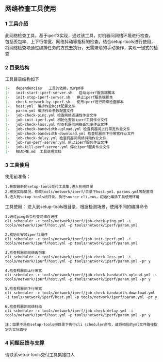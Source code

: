 ## 网络检查工具使用

### 1 工具介绍
此网络检查工具，基于iperf3实现，通过该工具，对机器间网络环境进行检查，
包括丢包率、上下行带宽、网络抖动等指标的检查。结合setup-tools进行使用，
将网络检查项通过编排任务的方式去执行，无需繁琐的手动操作，实现一键式的检查


### 2 目录结构

工具目录结构如下
```bash
|-   dependencies   工具的依赖，如rpm等
|-   init-start-iperf-server.sh   启动iperf服务端脚本
|-   init-stop-iperf-server.sh   停止iperf服务端脚本
|-   check-network-by-iperf.sh   使用iperf进行网络检查脚本
|-   host.yml  编排作业host配置文件
|-   param.yml 编排作业参数配置文件
|-   job-check-ping.yml 检查网络连通性作业文件
|-   job-init-iperf.yml 初始化安装iperf工具作业文件
|-   job-check-loss.yml 检查机器间网络丢包率作业文件
|-   job-check-bandwidth-upload.yml 检查机器间上行带宽作业文件
|-   job-check-bandwidth-download.yml 检查机器间下行带宽作业文件
|-   job-check-delay.yml 检查机器间网络抖动作业文件
|-   job-run-perf-server.yml 启动iperf服务作业文件
|-   job-kill-perf-server.yml 停止iperf服务作业文件
|-   README.md  工具说明文档
```

### 3 工具使用

使用前准备：
```
1.获取最新的setup-tools交付工具集,进入到根目录
2.根据实际情况，修改tools/network/iperf/目录下host.yml、params.yml等配置项
3.进入到setup-tools根目录，执行source cli.env，初始化编排工具使用环境
```

工具使用：
进入到setup-tools根目录，根据检测场景，使用不同的编排命令
```
1.通过ping命令检查网络连通性
cli scheduler -c tools/network/iperf/job-check-ping.yml -i tools/network/iperf/host.yml -p tools/network/iperf/param.yml

2.初始化安装iperf3组件
cli scheduler -c tools/network/iperf/job-init-iperf.yml -i tools/network/iperf/host.yml -p tools/network/iperf/param.yml

3.检查机器间网络丢包率  
cli scheduler -c tools/network/iperf/job-check-loss.yml -i tools/network/iperf/host.yml -p tools/network/iperf/param.yml -pr y

4.检查机器间上行带宽
cli scheduler -c tools/network/iperf/job-check-bandwidth-upload.yml -i tools/network/iperf/host.yml -p tools/network/iperf/param.yml -pr y

5.检查机器间下行带宽
cli scheduler -c tools/network/iperf/job-check-bandwidth-download.yml -i tools/network/iperf/host.yml -p tools/network/iperf/param.yml -pr y

6.检查机器间网络抖动
cli scheduler -c tools/network/iperf/job-check-delay.yml -i tools/network/iperf/host.yml -p tools/network/iperf/param.yml -pr y

注：如果不是在setup-tools根目录下执行cli scheduler命令，请将相应的yml文件路径指定为实际路径
```

### 4 问题反馈与支撑
 请联系setup-tools交付工具集接口人


